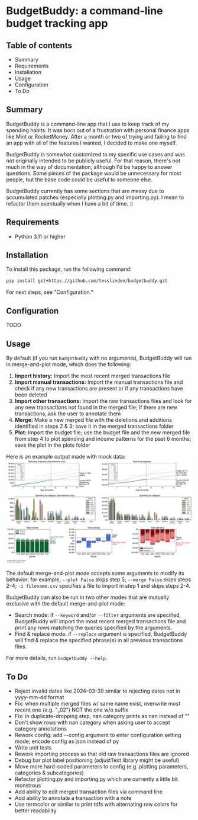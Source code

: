 # BudgetBuddy: a command-line budget tracking app


## Table of contents

- Summary
- Requirements
- Installation
- Usage
- Configuration
- To Do


## Summary

BudgetBuddy is a command-line app that I use to keep track of my spending habits. It was born out of a frustration with personal finance apps like Mint or RocketMoney. After a month or two of trying and failing to find an app with all of the features I wanted, I decided to make one myself.

BudgetBuddy is somewhat customized to my specific use cases and was not originally intended to be publicly useful. For that reason, there's not much in the way of documentation, although I'd be happy to answer questions. Some pieces of the package would be unnecessary for most people, but the base code could be useful to someone else.

BudgetBuddy currently has some sections that are messy due to accumulated patches (especially plotting.py and importing.py). I mean to refactor them eventually when I have a bit of time. :)


## Requirements

- Python 3.11 or higher


## Installation

To install this package, run the following command:

```bash
pip install git+https://github.com/tesslinden/budgetbuddy.git
```

For next steps, see "Configuration."


## Configuration

TODO


## Usage

By default (if you run `budgetbuddy` with no arguments), BudgetBuddy will run in merge-and-plot mode, which does the following:
1. **Import history:** Import the most recent merged transactions file
2. **Import manual transactions:** Import the manual transactions file and check if any new transactions are present or if any transactions have been deleted
3. **Import other transactions:** Import the raw transactions files and look for any new transactions not found in the merged file; if there are new transactions, ask the user to annotate them
4. **Merge:** Make a new merged file with the deletions and additions identified in steps 2 & 3; save it in the merged transactions folder
5. **Plot:** Import the budget file; use the budget file and the new merged file from step 4 to plot spending and income patterns for the past 6 months; save the plot in the plots folder 

Here is an example output made with mock data: 
![Example output made with mock data](example_output_using_mock_data.png)

The default merge-and-plot mode accepts some arguments to modify its behavior: for example, `--plot False` skips step 5; `--merge False` skips steps 2-4; `-i filename.csv` specifies a file to import in step 1 and skips steps 2-4.

BudgetBuddy can also be run in two other modes that are mutually exclusive with the default merge-and-plot mode: 
* Search mode: if `--keyword` and/or `--filter` arguments are specified, BudgetBuddy will import the most recent merged transactions file and print any rows matching the queries specified by the arguments.
* Find & replace mode: if `--replace` argument is specified, BudgetBuddy will find & replace the specified phrase(s) in all previous transactions files.

For more details, run `budgetbuddy --help`.


## To Do

* Reject invalid dates like 2024-03-39 similar to rejecting dates not in yyyy-mm-dd format
* Fix: when multiple merged files w/ same name exist, overwrite most recent one (e.g. "_02") NOT the one w/o suffix
* Fix: in duplicate-dropping step, nan category prints as nan instead of ""
* Don't show rows with nan category when asking user to accept category annotations 
* Rework config: add --config argument to enter configuration setting mode; encode config as json instead of py
* Write unit tests
* Rework importing process so that old raw transactions files are ignored
* Debug bar plot label positioning (adjustText library might be useful)
* Move more hard-coded parameters to config (e.g. plotting parameters, categories & subcategories)
* Refactor plotting.py and importing.py which are currently a little bit monstrous
* Add ability to edit merged transaction files via command line
* Add ability to annotate a transaction with a note
* Use termcolor or similar to print tdfs with alternating row colors for better readability